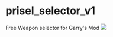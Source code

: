 # prisel_selector_v1
Free Weapon selector for Garry's Mod
<img src="https://image.prntscr.com/image/d3WtZ3FNS_O2T8wMAld88Q.png"/>
